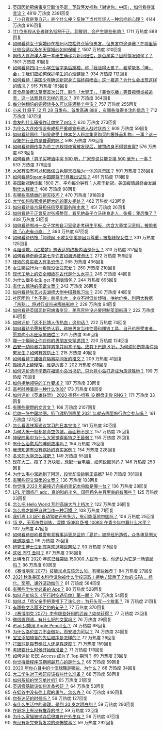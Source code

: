 1. [英国因新冠病毒变异取消圣诞，英政客发推称「谢谢你，中国」，如何看待其言论？](https://www.zhihu.com/question/435898356) 4819 万热度 2391回复
1. [「小丑竟是我自己」是个什么梗？反映了当代年轻人一种怎样的心理？](https://www.zhihu.com/question/435578338) 4144 万热度 916回复
1. [111 位影视从业者联名抵制于正、郭敬明，会产生哪些影响？](https://www.zhihu.com/question/435917056) 1711 万热度 888回复
1. [如何看待女子穿婚纱在福州马拉松终点等待男友，但男友中途退赛？在哪里等比较合适以及冬天穿婚纱如何保暖？](https://www.zhihu.com/question/435985864) 1507 万热度 310回复
1. [网传大连海洋大学一考研生确诊为新冠阳性，是否属实？目前情况如何了？](https://www.zhihu.com/question/435956663) 1501 万热度 81回复
1. [如何看待四川一小学生留字条后跳楼，称「我活得太累了，希望能多「睡」会」？我们应如何保护学生的心理健康？](https://www.zhihu.com/question/435081629) 934 万热度 112回复
1. [如何看待「美国少年确诊新冠身亡临终前喷血」这一报道？为什么会出现这样的情况？](https://www.zhihu.com/question/435788699) 915 万热度 165回复
1. [反食品浪费法草案首次公开，制作「大胃王」、「暴食吃播」等音视频或被追责，这一法案具有怎样的意义？](https://www.zhihu.com/question/435940839) 811 万热度 364回复
1. [每分钟翻倍的铜锣烧多久可以装满整个宇宙？](https://www.zhihu.com/question/265508027) 757 万热度 255回复
1. [小米 11 将于 12 月 28 日发布，首发高通 888 ，有哪些值得关注的信息？](https://www.zhihu.com/question/435943441) 712 万热度 187回复
1. [舍友的什么骚操作让你笑了四年？](https://www.zhihu.com/question/435608547) 620 万热度 273回复
1. [为什么大连疫情没有成都严重却宣布进入战时状态？](https://www.zhihu.com/question/435692285) 609 万热度 59回复
1. [如何看待网传「何炅收受上快本艺人粉丝集资购买的奢侈品礼物」一事？这一现象在行业内是普遍的吗？](https://www.zhihu.com/question/435906854) 598 万热度 793回复
1. [如何看待网传华为员工违规领夜宵被发现后，被罚终身不得领夜宵?](https://www.zhihu.com/question/435580264) 576 万热度 623回复
1. [如何看待「男子买啤酒中奖 500 听，厂家却说只能兑换 500 毫升」一事？](https://www.zhihu.com/question/435860651) 533 万热度 376回复
1. [大家有没有可以和微信白色聊天框融为一体的背景图？](https://www.zhihu.com/question/379486356) 501 万热度 228回复
1. [如何看待Steam中国即将于1月推出试玩？](https://www.zhihu.com/question/435824072) 491 万热度 178回复
1. [美国新冠确诊超  1800  万，平均每分钟有  1  人死于新冠，美国疫情最终会发展到什么程度？](https://www.zhihu.com/question/435938350) 486 万热度 98回复
1. [有哪些高情商的聊天技巧？](https://www.zhihu.com/question/327635458) 470 万热度 1918回复
1. [大学如何和家境差距大的的室友相处？](https://www.zhihu.com/question/34460425) 462 万热度 423回复
1. [如何看待普京将担任俄罗斯国务院主席？](https://www.zhihu.com/question/435884120) 451 万热度 26回复
1. [如何看待于正曾反对张檬整容，看见她鼻子立马转身走人，张檬：我后悔了？](https://www.zhihu.com/question/435608964) 408 万热度 51回复
1. [如何看待郑州一女子学校自习室偷走考研生平板，内含大量学习资料，被偷者称「心态有点崩」？](https://www.zhihu.com/question/435959508) 393 万热度 67回复
1. [如何看待热搜「郭德纲 不收女徒弟是因为尊重」被指歧视女性？](https://www.zhihu.com/question/435928578) 331 万热度 125回复
1. [斗胆请教，《红楼梦》想表达的终极内涵是什么？](https://www.zhihu.com/question/54833966) 313 万热度 317回复
1. [如何看待奇葩说第七季许吉如海选被淘汰？](https://www.zhihu.com/question/435595547) 272 万热度 156回复
1. [律师的真实收入有多恐怖？](https://www.zhihu.com/question/360433896) 265 万热度 436回复
1. [女生哪些行为一看就没谈过恋爱？](https://www.zhihu.com/question/274051741) 260 万热度 210回复
1. [现代工地上的安全帽放在古代是什么水平？](https://www.zhihu.com/question/435208534) 245 万热度 44回复
1. [为什么很多女生 get 不到表情包？](https://www.zhihu.com/question/393293873) 244 万热度 695回复
1. [有什么惊艳的圣诞文案？](https://www.zhihu.com/question/435118791) 242 万热度 26回复
1. [如何看待张艺兴去湖师大附中招募练习生？](https://www.zhihu.com/question/435453233) 230 万热度 44回复
1. [社区团购「九不得」新规出台：企业不得低价倾销、哄抬价格、利用大数据「杀熟」，将对行业带来哪些影响？](https://www.zhihu.com/question/436014708) 228 万热度 64回复
1. [如何看待英国现新冠病毒变异，美高官称没必要限制英国航班？](https://www.zhihu.com/question/435846972) 222 万热度 83回复
1. [如何评价「这不比博人传热血」这句话？](https://www.zhihu.com/question/435291789) 222 万热度 74回复
1. [如何看待劳荣枝拒绝认罪，称被男友当作性侵和赚钱工具，自己也是受害者，愿意向小木匠家属赔偿？](https://www.zhihu.com/question/435804457) 221 万热度 359回复
1. [哪一个瞬间让你对你的男朋友失望透顶？](https://www.zhihu.com/question/434004267) 220 万热度 124回复
1. [西安一幼师暴力提摔男童并用凳子砸，致其下巴缝 8 针，为何幼师伤童事件频繁发生？如何有效防止？](https://www.zhihu.com/question/435946218) 215 万热度 40回复
1. [如何看待丁建强在隔离期间发的推文？](https://www.zhihu.com/question/435936751) 209 万热度 41回复
1. [甄嬛遇上魏璎珞，谁更厉害？](https://www.zhihu.com/question/289923126) 202 万热度 618回复
1. [如何评价清华学霸在福建小岛当书记，只为将小岛打造成为旅游胜地？](https://www.zhihu.com/question/435704323) 199 万热度 79回复
1. [如何拒绝领导的工作要求？](https://www.zhihu.com/question/269676467) 197 万热度 33回复
1. [高考时睡着是一种什么体验?](https://www.zhihu.com/question/435326138) 173 万热度 68回复
1. [如何评价《英雄联盟》 2020 德杯小组赛 iG 翻盘击败 RNG？](https://www.zhihu.com/question/436031064) 171 万热度 33回复
1. [有哪些很燃的文言文？](https://www.zhihu.com/question/298238543) 168 万热度 2107回复
1. [给你一张中国地图，扔飞镖扔到哪里 2021 年就去哪里旅行你会参与吗？](https://www.zhihu.com/question/435421386) 161 万热度 127回复
1. [怎么看温铁军建议学习的日本农协？](https://www.zhihu.com/question/397365295) 161 万热度 30回复
1. [为何大米一般都是真空包装，而面粉不是？](https://www.zhihu.com/question/333863779) 157 万热度 25回复
1. [神秘四奥中为什么大家觉得奥特之王最弱？](https://www.zhihu.com/question/379593307) 155 万热度 25回复
1. [有什么治愈系的睡前故事吗？](https://www.zhihu.com/question/370362932) 154 万热度 25回复
1. [我想知道有没有病娇的真实案例？](https://www.zhihu.com/question/336556018) 154 万热度 228回复
1. [冬天在大学怎么减肥？](https://www.zhihu.com/question/433941604) 149 万热度 55回复
1. [现在大二，攒了 3 万块钱，想配一台电脑，如何说服爸妈？](https://www.zhihu.com/question/434462078) 146 万热度 253回复
1. [为什么韦小宝舔到了阿珂，段誉却没舔到王语嫣?](https://www.zhihu.com/question/430794863) 140 万热度 381回复
1. [有哪些短又温柔的文案？](https://www.zhihu.com/question/427302460) 136 万热度 103回复
1. [你觉得 2020 年最接近完美的笔记本电脑是哪一台？](https://www.zhihu.com/question/435273110) 136 万热度 28回复
1. [LPL 所谓盛产 adc，真的叫的出名，国际扬名并且厉害的有哪些？](https://www.zhihu.com/question/434401095) 125 万热度 23回复
1. [怎么把 Hello World 写的高端大气上档次？](https://www.zhihu.com/question/434732218) 122 万热度 26回复
1. [怎么样才能把自律当作一种习惯 ？](https://www.zhihu.com/question/432084549) 108 万热度 71回复
1. [我们离 L3 级别自动驾驶还有多远，有可能落地中国吗？](https://www.zhihu.com/question/435957693) 104 万热度 25回复
1. [15 岁，无系统性训练，深蹲 150KG 卧推 100KG 在青少年中算什么水平？](https://www.zhihu.com/question/435567872) 102 万热度 47回复
1. [如何看待自称暴雪电竞赛事运营总监的「夏花」被扒经历造假，众多电竞圈大佬遭欺骗？](https://www.zhihu.com/question/435685913) 99 万热度 25回复
1. [研究生博士生到底喜欢逛哪些网站？](https://www.zhihu.com/question/20809655) 93 万热度 315回复
1. [这张 PPT 丑吗？](https://www.zhihu.com/question/425510958) 87 万热度 238回复
1. [比特币在 2020 年底已经突破 150000 人民币一枚，你还认为它是一场骗局吗？](https://www.zhihu.com/question/435820949) 86 万热度 80回复
1. [《赛博朋克 2077》技能加点应该怎么加，有哪些推荐？](https://www.zhihu.com/question/432575627) 84 万热度 27回复
1. [2021 秋季美国本科申请你被什么学校录取 / 拒绝 / 延后了？你的 GPA 、标化、奖项、课外活动如何？](https://www.zhihu.com/question/270879035) 81 万热度 584回复
1. [有哪些学生党必备的 App？](https://www.zhihu.com/question/328315954) 80 万热度 528回复
1. [如何评价综艺《平行时空遇见你》第一期？](https://www.zhihu.com/question/435880550) 78 万热度 54回复
1. [如何以「师父亲手把我推下了诛仙台」为开头写一个故事？](https://www.zhihu.com/question/435873943) 78 万热度 21回复
1. [有哪些文艺而不烂俗的句子？](https://www.zhihu.com/question/384858847) 77 万热度 370回复
1. [《赛博朋克 2077》中有哪些好用的武器？如何获得？](https://www.zhihu.com/question/434599152) 77 万热度 23回复
1. [微信置顶语，有什么好的文案吗？](https://www.zhihu.com/question/362629706) 76 万热度 29回复
1. [iPad 只能用 Apple Pencil 么？](https://www.zhihu.com/question/359646795) 74 万热度 98回复
1. [为什么洛伦兹力不会做功，而安培力可以？](https://www.zhihu.com/question/21492495) 74 万热度 24回复
1. [宝宝添加辅食的先后顺序是怎样的？](https://www.zhihu.com/question/434848356) 72 万热度 26回复
1. [打篮球是靠节奏过人还是靠速度？](https://www.zhihu.com/question/433889770) 71 万热度 159回复
1. [考研要什么时候开始做准备？](https://www.zhihu.com/question/333714747) 71 万热度 176回复
1. [如何评价 IEEE Access 成为了 Top 期刊？](https://www.zhihu.com/question/435657468) 69 万热度 23回复
1. [你觉得做程序员期间最开心的是什么？](https://www.zhihu.com/question/428521979) 69 万热度 59回复
1. [2020 年你心目中的十佳球鞋是哪些，为什么？](https://www.zhihu.com/question/433330721) 68 万热度 34回复
1. [大二学生对于考研应该有些什么准备？](https://www.zhihu.com/question/29849660) 68 万热度 58回复
1. [如何系统的学习单片机?](https://www.zhihu.com/question/431296571) 65 万热度 21回复
1. [英语零基础该如何准备考研 ？](https://www.zhihu.com/question/56800185) 64 万热度 53回复
1. [在低谷中没有往上爬的勇气，怎么办？](https://www.zhihu.com/question/434670651) 60 万热度 446回复
1. [你有迷茫的时候吗？](https://www.zhihu.com/question/435541313) 59 万热度 127回复
1. [有什么生活中的道理，是到 30 岁才明白的？](https://www.zhihu.com/question/426977689) 59 万热度 293回复
1. [在职场上有没有推荐的书？](https://www.zhihu.com/question/432190568) 59 万热度 22回复
1. [为什么家猫被抛弃后很难在户外生存？](https://www.zhihu.com/question/430534419) 59 万热度 67回复
1. [有没有听完脊背发凉的恐怖故事？](https://www.zhihu.com/question/424137859) 59 万热度 292回复